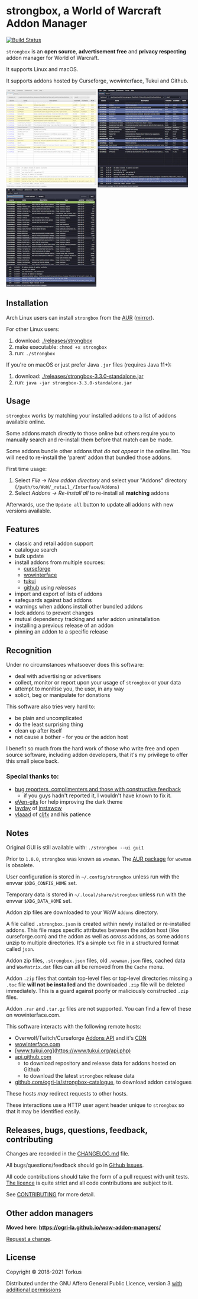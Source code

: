 # strongbox, a World of Warcraft Addon Manager

[![Build Status](https://api.travis-ci.com/ogri-la/strongbox.svg?branch=develop)](https://travis-ci.com/ogri-la/strongbox)

`strongbox` is an **open source**, **advertisement free** and **privacy respecting** addon manager for World of Warcraft.

It supports Linux and macOS.

It supports addons hosted by Curseforge, wowinterface, Tukui and Github.

[![strongbox version 3.2.0](./screenshots/screenshot-3.2.0-installed-thumbnail.jpg)](./screenshots/screenshot-3.2.0-installed.png?raw=true) 
[![strongbox version 3.2.0](./screenshots/screenshot-3.2.0-dark-installed-thumbnail.jpg)](./screenshots/screenshot-3.2.0-dark-installed.png?raw=true)
[![strongbox version 3.2.0](./screenshots/screenshot-3.2.0-dark-search-thumbnail.jpg)](./screenshots/screenshot-3.2.0-dark-search.png?raw=true)

## Installation

Arch Linux users can install `strongbox` from the [AUR](https://aur.archlinux.org/packages/strongbox/) ([mirror](https://github.com/ogri-la/strongbox-pkgbuild/)).

For other Linux users:

1. download: [./releases/strongbox](https://github.com/ogri-la/strongbox/releases/download/3.3.0/strongbox)
2. make executable: `chmod +x strongbox`
3. run: `./strongbox`

If you're on macOS or just prefer Java `.jar` files (requires Java 11+):

1. download: [./releases/strongbox-3.3.0-standalone.jar](https://github.com/ogri-la/strongbox/releases/download/3.3.0/strongbox-3.3.0-standalone.jar)
2. run: `java -jar strongbox-3.3.0-standalone.jar`

## Usage

`strongbox` works by matching your installed addons to a list of addons available online.

Some addons match directly to those online but others require you to manually search and re-install them before that 
match can be made.

Some addons bundle other addons that *do not appear* in the online list. You will need to re-install the 'parent' addon 
that bundled those addons.

First time usage:

1. Select *File -> New addon directory* and select your "Addons" directory (`/path/to/WoW/_retail_/Interface/Addons`)
2. Select *Addons -> Re-install all* to re-install all **matching** addons

Afterwards, use the `Update all` button to update all addons with new versions available.

## Features

* classic and retail addon support
* catalogue search
* bulk update
* install addons from multiple sources:
    - [curseforge](https://www.curseforge.com/wow/addons)
    - [wowinterface](https://wowinterface.com/addons.php)
    - [tukui](https://www.tukui.org)
    - [github](./github-addons.md) using *releases*
* import and export of lists of addons
* safeguards against bad addons
* warnings when addons install other bundled addons
* lock addons to prevent changes
* mutual dependency tracking and safer addon uninstallation
* installing a previous release of an addon
* pinning an addon to a specific release

## Recognition

Under no circumstances whatsoever does this software:

* deal with advertising or advertisers
* collect, monitor or report upon your usage of `strongbox` or your data
* attempt to monitise you, the user, in any way
* solicit, beg or manipulate for donations

This software also tries very hard to:

* be plain and uncomplicated
* do the least surprising thing
* clean up after itself
* not cause a bother - for you *or* the addon host

I benefit so much from the hard work of those who write free and open source software, including addon developers, 
that it's my privilege to offer this small piece back.

### Special thanks to:

* [bug reporters, complimenters and those with constructive feedback](https://github.com/ogri-la/strongbox/issues)
    - if you guys hadn't reported it, I wouldn't have known to fix it.
* [eVen-gits](https://github.com/eVen-gits) for help improving the dark theme
* [layday](https://github.com/layday) of [instawow](https://github.com/layday/instawow)
* [vlaaad](https://github.com/vlaaad) of [cljfx](https://github.com/cljfx/cljfx) and his patience

## Notes

Original GUI is still available with: `./strongbox --ui gui1`

Prior to `1.0.0`, `strongbox` was known as `wowman`. The [AUR package](https://aur.archlinux.org/packages/wowman) for `wowman` is obsolete.

User configuration is stored in `~/.config/strongbox` unless run with the envvar `$XDG_CONFIG_HOME` set.

Temporary data is stored in `~/.local/share/strongbox` unless run with the envvar `$XDG_DATA_HOME` set.

Addon zip files are downloaded to your WoW `Addons` directory.

A file called `.strongbox.json` is created within newly installed or re-installed addons. This file maps specific 
attributes between the addon host (like curseforge.com) and the addon as well as *across* addons, as some addons unzip 
to multiple directories. It's a simple `txt` file in a structured format called `json`.

Addon zip files, `.strongbox.json` files, old `.wowman.json` files, cached data and `WowMatrix.dat` files can all be 
removed from the `Cache` menu.

Addon `.zip` files that contain top-level files or top-level directories missing a `.toc` file **will not be installed**
and the downloaded `.zip` file will be deleted immediately. This is a guard against poorly or maliciously constructed
`.zip` files.

Addon `.rar` and `.tar.gz` files are not supported. You can find a few of these on wowinterface.com.

This software interacts with the following remote hosts:

* Overwolf/Twitch/Curseforge [Addons API](https://addons-ecs.forgesvc.net/) and it's [CDN](https://edge.forgecdn.net/)
* [wowinterface.com](https://wowinterface.com)
* [www.tukui.org](https://www.tukui.org/api.php)
* [api.github.com](https://developer.github.com/v3/repos/releases)
    - to download repository and release data for addons hosted on Github
    - to download the latest `strongbox` release data
* [github.com/ogri-la/strongbox-catalogue](https://github.com/ogri-la/strongbox-catalogue), to download addon catalogues

These hosts *may* redirect requests to other hosts.

These interactions use a HTTP user agent header unique to `strongbox` so that it may be identified easily.

## Releases, bugs, questions, feedback, contributing

Changes are recorded in the [CHANGELOG.md](CHANGELOG.md) file.

All bugs/questions/feedback should go in [Github Issues](https://github.com/ogri-la/strongbox/issues).

All code contributions should take the form of a pull request with unit tests.  
[The licence](LICENCE.txt) is quite strict and all code contributions are subject to it.

See [CONTRIBUTING](CONTRIBUTING.md) for more detail.

## Other addon managers

**Moved here: https://ogri-la.github.io/wow-addon-managers/**

[Request a change](https://github.com/ogri-la/strongbox-comrades/issues). 

## License

Copyright © 2018-2021 Torkus

Distributed under the GNU Affero General Public Licence, version 3 [with additional permissions](LICENCE.txt#L665)
